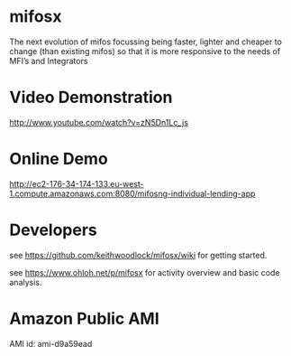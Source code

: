 mifosx
======

The next evolution of mifos focussing being faster, lighter and cheaper to change (than existing mifos) so that it is more responsive to the needs of MFI’s and Integrators

Video Demonstration
===============

http://www.youtube.com/watch?v=zN5Dn1Lc_js

Online Demo
=============

http://ec2-176-34-174-133.eu-west-1.compute.amazonaws.com:8080/mifosng-individual-lending-app

Developers
==========

see https://github.com/keithwoodlock/mifosx/wiki for getting started.

see https://www.ohloh.net/p/mifosx for activity overview and basic code analysis.

Amazon Public AMI
=================

AMI id: ami-d9a59ead